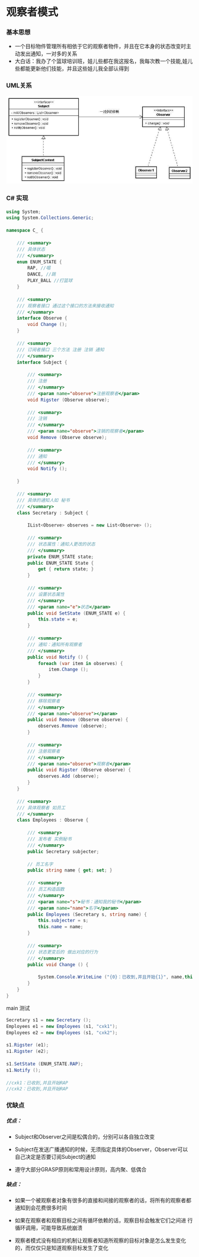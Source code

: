 # 观察者模式

### 基本思想

+ 一个目标物件管理所有相依于它的观察者物件，并且在它本身的状态改变时主动发出通知，一对多的关系
+ 大白话：我办了个篮球培训班，娃儿些都在我这报名，我每次教一个技能,娃儿些都能更新他们技能，并且这些娃儿我全部认得到

### UML关系

![pic](../pic/Observe.png) 

### C# 实现
```csharp
using System;
using System.Collections.Generic;

namespace C_ {

    /// <summary>
    /// 具体状态
    /// </summary>
    enum ENUM_STATE {
        RAP, //唱
        DANCE, //跳
        PLAY_BALL //打篮球
    }

    /// <summary>
    /// 观察者接口 通过这个接口的方法来接收通知
    /// </summary>
    interface Observe {
        void Change ();
    }

    /// <summary>
    /// 订阅者接口 三个方法 注册 注销 通知
    /// </summary>
    interface Subject {

        /// <summary>
        /// 注册
        /// </summary>
        /// <param name="observe">注册观察者</param>
        void Rigster (Observe observe);

        /// <summary>
        /// 注销
        /// </summary>
        /// <param name="observe">注销的观察者</param>
        void Remove (Observe observe);

        /// <summary>
        /// 通知
        /// </summary>
        void Notify ();

    }

    /// <summary>
    /// 具体的通知人如 秘书
    /// </summary>
    class Secretary : Subject {

        IList<Observe> observes = new List<Observe> ();

        /// <summary>
        /// 状态属性：通知人更改的状态
        /// </summary>
        private ENUM_STATE state;
        public ENUM_STATE State {
            get { return state; }
        }

        /// <summary>
        /// 设置状态属性
        /// </summary>
        /// <param name="e">状态</param>
        public void SetState (ENUM_STATE e) {
            this.state = e;
        }

        /// <summary>
        /// 通知：通知所有观察者
        /// </summary>
        public void Notify () {
            foreach (var item in observes) {
                item.Change ();
            }
        }

        /// <summary>
        /// 移除观察者
        /// </summary>
        /// <param name="observe"></param>
        public void Remove (Observe observe) {
            observes.Remove (observe);
        }

        /// <summary>
        /// 注册观察者
        /// </summary>
        /// <param name="observe">观察者</param>
        public void Rigster (Observe observe) {
            observes.Add (observe);
        }
    }

    /// <summary>
    /// 具体观察者 如员工
    /// </summary>
    class Employees : Observe {

        /// <summary>
        /// 发布者 实例秘书
        /// </summary>
        public Secretary subjecter;

        // 员工名字
        public string name { get; set; }

        /// <summary>
        /// 员工构造函数
        /// </summary>
        /// <param name="s">秘书：通知我的秘书</param>
        /// <param name="name">名字</param>
        public Employees (Secretary s, string name) {
            this.subjecter = s;
            this.name = name;
        }

        /// <summary>
        /// 状态更变后的 做出对应的行为
        /// </summary>
        public void Change () {

            System.Console.WriteLine ("{0}：已收到,并且开始{1}", name,this.subjecter.State);
        }
    }
}
```

main 测试
```csharp
Secretary s1 = new Secretary ();
Employees e1 = new Employees (s1, "cxk1");
Employees e2 = new Employees (s1, "cxk2");

s1.Rigster (e1);
s1.Rigster (e2);

s1.SetState (ENUM_STATE.RAP);
s1.Notify ();

//cxk1：已收到,并且开始RAP
//cxk2：已收到,并且开始RAP
```

### 优缺点

##### 优点：
+ Subject和Observer之间是松偶合的，分别可以各自独立改变

+ Subject在发送广播通知的时候，无须指定具体的Observer，Observer可以自己决定是否要订阅Subject的通知

+ 遵守大部分GRASP原则和常用设计原则，高内聚、低偶合

##### 缺点：
+ 如果一个被观察者对象有很多的直接和间接的观察者的话，将所有的观察者都通知到会花费很多时间

+ 如果在观察者和观察目标之间有循环依赖的话，观察目标会触发它们之间进  行循环调用，可能导致系统崩溃

+ 观察者模式没有相应的机制让观察者知道所观察的目标对象是怎么发生变化的，而仅仅只是知道观察目标发生了变化

